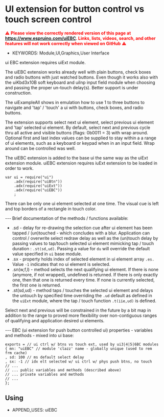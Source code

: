 <!--- Copyright (c) 2019 allObjects, Pur3 Ltd. See the file LICENSE for copying permission. -->
UI extension for button control vs touch screen control
==================================

<span style="color:red">:warning: **Please view the correctly rendered version of this page at https://www.espruino.com/uiEBC. Links, lists, videos, search, and other features will not work correctly when viewed on GitHub** :warning:</span>

* KEYWORDS: Module,UI,Graphics,User Interface

ui EBC extension requires uiExt module.

The uiEBC extension works already well with plain buttons, check boxes and
radio buttons with just watched buttons. Even though it works also with
the uiKbd3x10B soft keyboard and uiInp input field module when choosing
and passing the proper un-touch delay(s). Better support is under
construction.

The uiExampleAll shows in emulation how to use 1 to three buttons to
navigate and 'tap' / 'touch' a ui with buttons, check boxes, and radio
buttons.

The extension supports select next ui element, select previous ui element
and 'tap' selected ui element. By default, select next and previous cycle
thru all active and visible buttons (flags: 0b0011 = 3) with wrap around.
Optional first and last index values can be supplied to stay within a
a range of ui elements, such as a keyboard or keypad when in an input
field. Wrap around can be controlled was well.

The uiEBC extension is added to the base ui the same way as the uiExt
extension  module. uiEBC extension requires iuExt extension to be loaded
in order to work.

```
var ui = require("ui")
    .adx(require("uiBtn"))
    .adx(require("uiExt"))
    .adx(require("uiEBC"))
    ;
```


There can be only one ui element selected at one time. The visual cue is
left and top borders of a rectangle in touch color.


--- Brief documentation of the methods / functions available:

- .sd - delay for re-drawing the selection cue after ui element has been
      tapped / (un)touched - which concludes with a blur. Application
      can control / overwrite select redraw delay as well as the (un)touch
      delay by passing values to tap/touch selected ui element mimicking
      tap / touch duration : `.st(sd,ud)`. Passing a value for `du`
      will  override the default value specified in `ui` base module.
- .sx - property holds index of selected element in ui element array `.es.`
      Value `-1` indicates that no ui element is selected.
- .sn(w,f,l) - method selects the next qualifying ui element. If there is
      none (anymore, if not wrapped), undefined is returned. If there is
      only exactly one, then that one is returned every time. If none is
      currently selected, the first one is returned.
- .st(sd,ud) - method taps / touches the selected ui element and delays the
      untouch by specified time overriding the `.ud` default as defined
      in the `uiExt` module, where the tap / touch function `.t(iie,ud)`
      is defined.

Select next and previous will be constrained in the future by a bit map
in addition to the range to proved more flexibility over non-contiguous
ranges of qualifying and application desired ui elements.


--- EBC (ui extension for push button controlled ui) properties - variables
    and methods - mixed into ui base:

```
exports = // ui ctrl w/ btns vs touch ext, used by ui3|4|5|6BC modules
{ mn: "uiEBC" // module 'clazz' name - globally unique (used to rem frm cache)
, sd: 100 // ms default select delay
, sx: -1 // idx elt selected w/ ui ctrl w/ phys push btns, no touch
// ...
// ... public variables and methods (described above)
// ... private variables and methods
// ...
};
```

Using
-----

* APPEND_USES: uiEBC
